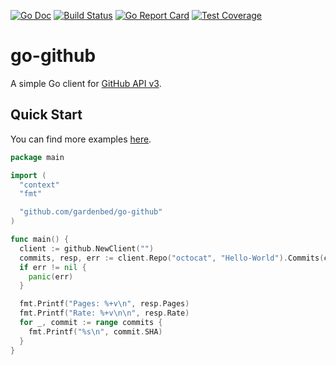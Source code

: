 [![Go Doc][godoc-image]][godoc-url]
[![Build Status][workflow-image]][workflow-url]
[![Go Report Card][goreport-image]][goreport-url]
[![Test Coverage][codecov-image]][codecov-url]

# go-github

A simple Go client for [GitHub API v3](https://docs.github.com/rest).

## Quick Start

You can find more examples [here](./example).

```go
package main

import (
  "context"
  "fmt"

  "github.com/gardenbed/go-github"
)

func main() {
  client := github.NewClient("")
  commits, resp, err := client.Repo("octocat", "Hello-World").Commits(context.Background(), 50, 1)
  if err != nil {
    panic(err)
  }

  fmt.Printf("Pages: %+v\n", resp.Pages)
  fmt.Printf("Rate: %+v\n\n", resp.Rate)
  for _, commit := range commits {
    fmt.Printf("%s\n", commit.SHA)
  }
}
```


[godoc-url]: https://pkg.go.dev/github.com/gardenbed/go-github
[godoc-image]: https://pkg.go.dev/badge/github.com/gardenbed/go-github
[workflow-url]: https://github.com/gardenbed/go-github/actions
[workflow-image]: https://github.com/gardenbed/go-github/workflows/Go/badge.svg
[goreport-url]: https://goreportcard.com/report/github.com/gardenbed/go-github
[goreport-image]: https://goreportcard.com/badge/github.com/gardenbed/go-github
[codecov-url]: https://codecov.io/gh/gardenbed/go-github
[codecov-image]: https://codecov.io/gh/gardenbed/go-github/branch/main/graph/badge.svg
